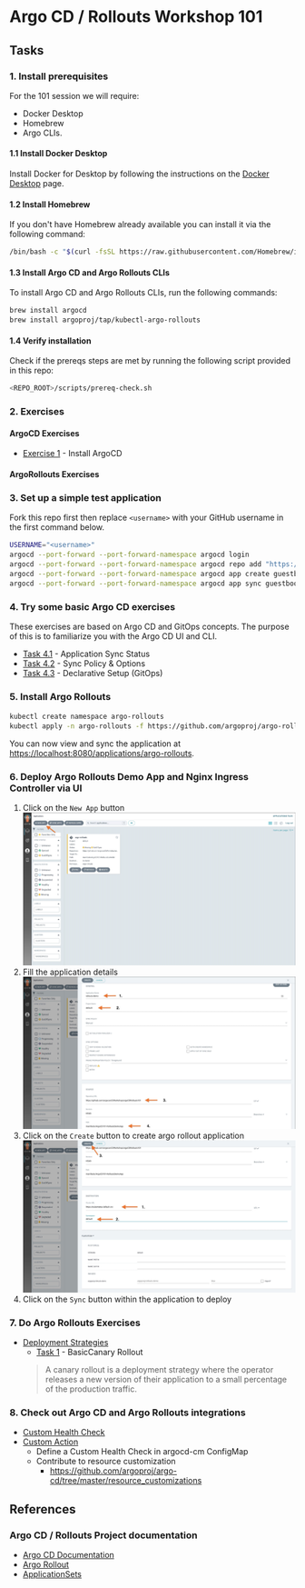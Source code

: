 # Argo CD / Rollouts Workshop 101

## Tasks

### 1. Install prerequisites

For the 101 session we will require:

- Docker Desktop
- Homebrew
- Argo CLIs.

#### 1.1 Install Docker Desktop

Install Docker for Desktop by following the instructions on the [Docker Desktop](https://docs.docker.com/get-started/#download-and-install-docker) page.

#### 1.2 Install Homebrew

If you don't have Homebrew already available you can install it via the following command:

```sh
/bin/bash -c "$(curl -fsSL https://raw.githubusercontent.com/Homebrew/install/HEAD/install.sh)"
 ```
    
#### 1.3 Install Argo CD and Argo Rollouts CLIs

To install Argo CD and Argo Rollouts CLIs, run the following commands:

```sh
brew install argocd
brew install argoproj/tap/kubectl-argo-rollouts
```

#### 1.4 Verify installation

Check if the prereqs steps are met by running the following script
provided in this repo:

```bash
<REPO_ROOT>/scripts/prereq-check.sh
```
    
### 2. Exercises


#### ArgoCD Exercises

- [Exercise 1](exercise-101-argocd/exercise1.md) - Install ArgoCD


#### ArgoRollouts Exercises

### 3. Set up a simple test application

Fork this repo first then replace `<username>` with your GitHub username in the first command below.

```sh
USERNAME="<username>"
argocd --port-forward --port-forward-namespace argocd login
argocd --port-forward --port-forward-namespace argocd repo add "https://github.com/$USERNAME/ArgoCDRollouts"
argocd --port-forward --port-forward-namespace argocd app create guestbook --repo "https://github.com/$USERNAME/ArgoCDRollouts" --path manifests/ArgoCD101-GuestbookApplicationManifests --dest-namespace default --dest-server https://kubernetes.default.svc
argocd --port-forward --port-forward-namespace argocd app sync guestbook
```

### 4. Try some basic Argo CD exercises

These exercises are based on Argo CD and GitOps concepts. The purpose of this is to familiarize you with the Argo CD UI and CLI.
   
- [Task 4.1](Task-101-ArgoCD/task1.md) - Application Sync Status
- [Task 4.2](Task-101-ArgoCD/task2.md) - Sync Policy & Options
- [Task 4.3](Task-101-ArgoCD/task3.md) - Declarative Setup (GitOps)

### 5. Install Argo Rollouts

```sh
kubectl create namespace argo-rollouts
kubectl apply -n argo-rollouts -f https://github.com/argoproj/argo-rollouts/releases/latest/download/install.yaml
```

You can now view and sync the application at [https://localhost:8080/applications/argo-rollouts](https://localhost:8080/applications/argo-rollouts).

### 6. Deploy Argo Rollouts Demo App and Nginx Ingress Controller via UI

 1. Click on the `New App` button 
    ![main](../assets/mainscreen.jpg)
 1. Fill the application details 
    ![screen2](../assets/createapp-1.jpg)
 1. Click on the `Create` button  to create argo rollout application
    ![screen3](../assets/createapp-2.jpg)
 1. Click on the `Sync` button within the application to deploy
    
### 7. Do Argo Rollouts Exercises

 - [Deployment Strategies](https://argoproj.github.io/argo-rollouts/concepts/#deployment-strategies)
     - [Task 1](Task-101-Rollouts/task1.md) - BasicCanary Rollout
     > A canary rollout is a deployment strategy where the operator releases a new version of their application to a small percentage of the production traffic.

### 8. Check out Argo CD and Argo Rollouts integrations

 - [Custom Health Check](https://argo-cd.readthedocs.io/en/stable/operator-manual/health/#custom-health-checks)
 - [Custom Action](https://argo-cd.readthedocs.io/en/stable/operator-manual/resource_actions/#custom-resource-actions)
     - Define a Custom Health Check in argocd-cm ConfigMap
     - Contribute to resource customization
         - https://github.com/argoproj/argo-cd/tree/master/resource_customizations

## References

### Argo CD / Rollouts Project documentation

- [Argo CD Documentation](https://argo-cd.readthedocs.io/)
- [Argo Rollout](https://argoproj.github.io)
- [ApplicationSets](https://argo-cd.readthedocs.io/en/stable/user-guide/application-set/)
